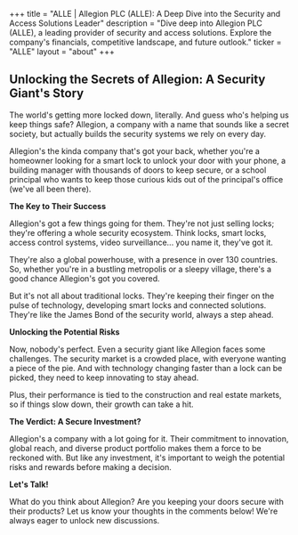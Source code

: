 +++
title = "ALLE |  Allegion PLC (ALLE): A Deep Dive into the Security and Access Solutions Leader"
description = "Dive deep into Allegion PLC (ALLE), a leading provider of security and access solutions. Explore the company's financials, competitive landscape, and future outlook."
ticker = "ALLE"
layout = "about"
+++

        


##  Unlocking the Secrets of Allegion:  A Security Giant's Story

The world's getting more locked down, literally.  And guess who's helping us keep things safe?  Allegion, a company with a name that sounds like a secret society, but actually builds the security systems we rely on every day. 

Allegion's the kinda company that's got your back, whether you're a homeowner looking for a smart lock to unlock your door with your phone, a building manager with thousands of doors to keep secure, or a school principal who wants to keep those curious kids out of the principal's office (we've all been there). 

**The Key to Their Success**

Allegion's got a few things going for them.  They're not just selling locks; they're offering a whole security ecosystem.  Think locks, smart locks, access control systems, video surveillance... you name it, they've got it.  

They're also a global powerhouse, with a presence in over 130 countries.  So, whether you're in a bustling metropolis or a sleepy village, there's a good chance Allegion's got you covered.

But it's not all about traditional locks.  They're keeping their finger on the pulse of technology, developing smart locks and connected solutions.  They're like the James Bond of the security world, always a step ahead.

**Unlocking the Potential Risks**

Now, nobody's perfect.  Even a security giant like Allegion faces some challenges.  The security market is a crowded place, with everyone wanting a piece of the pie.  And with technology changing faster than a lock can be picked, they need to keep innovating to stay ahead.

Plus, their performance is tied to the construction and real estate markets, so if things slow down, their growth can take a hit.  

**The Verdict: A Secure Investment?**

Allegion's a company with a lot going for it.  Their commitment to innovation, global reach, and diverse product portfolio makes them a force to be reckoned with.  But like any investment, it's important to weigh the potential risks and rewards before making a decision.

**Let's Talk!**

What do you think about Allegion?  Are you keeping your doors secure with their products?  Let us know your thoughts in the comments below!  We're always eager to unlock new discussions. 

        